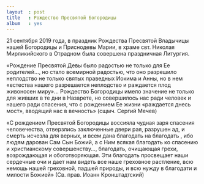 ```yaml
---
layout  : post
title   : Рождество Пресвятой Богородицы
album   : yes
---
```

21 сентября 2019 года, в праздник Рождества Пресвятой Владычицы нашей Богородицы и Приснодевы Марии, в храме свт. Николая Мирликийского в Отрадном была совершена праздничная Литургия. 

«Рождение Пресвятой Девы было радостью не только для Ее родителей…, но стало всемирной радостью, что оно разрешило неплодство не только  святых праведных Иокима и Анны, но в нем «естества нашего разрешается неплодство и раждается плод живоносен миру»… Рождество Богородицы имело значение не только для живших в те дни в Назарете, но совершилось нас ради человек и нашего ради спасения, что с рождением Ее жизни «раждается днесь мост», вводящий нас в вечность» (сщмч. Сергий Мечев)

«С рождением Пресвятой Богородицы воссияла чудная заря спасения человечества, отверзлись заключенные двери рая, разрушен ад, и смерть исчезла для верных, и всем дана благодать на благодать , ибо людям дарован Сам Сын Божий, а с Ним всякая благодать ко спасению и христианскому совершенству…, благодать, очищающая грехи, возрождающая и обоготворяющая. Эти благодать просвещает наши сердечные очи и дает нам видеть все наше греховное растление, всю немощь нашей греховной, падшей природы, и всю нужду в благодати и милости Божией» (Св. прав. Иоанн Кронштадтский)
